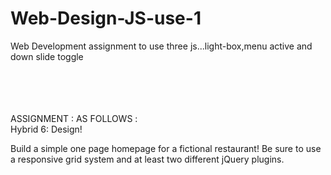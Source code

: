 # Web-Design-JS-use-1
Web Development assignment to use three js...light-box,menu active and down slide toggle

<br><br>
<br><br>
ASSIGNMENT : AS FOLLOWS :
<br>
Hybrid 6: Design!
 

Build a simple one page homepage for a fictional restaurant! Be sure to use a responsive grid system and at least two different jQuery plugins.
